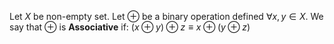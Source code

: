 Let $X$ be non-empty set.
Let $\oplus$ be a binary operation defined $\forall x, y \in X.$ 
We say that $\oplus$ is **Associative** if: 
$(x \oplus y) \oplus z \equiv x \oplus (y \oplus z)$
